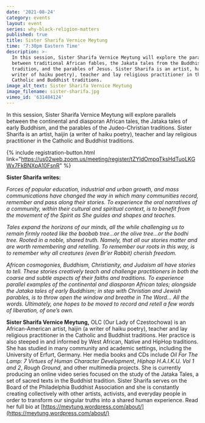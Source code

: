 ```yaml
---
date: '2021-08-24'
category: events
layout: event
series: why-black-religion-matters
published: true
title: Sister Sharifa Vernice Meytung
time: '7:30pm Eastern Time'
description: >-
  In this session, Sister Sharifa Vernice Meytung will explore the parallels
  between traditional African fables, the Jakata tales from the Buddhist
  tradition, and the parables of Jesus. Sister Sharifa is an artist, haijin (a
  writer of haiku poetry), teacher and lay religious practitioner in the
  Catholic and Buddhist traditions.
image_alt_text: Sister Sharifa Vernice Meytung
image_filename: sister-sharifa.jpg
vimeo_id: '631484124'
---
```

In this session, Sister Sharifa Vernice Meytung will explore parallels between the continental and diasporan African tales, the Jataka tales of early Buddhism, and the parables of the Judeo-Christian traditions. Sister Sharifa is an artist, haijin (a writer of haiku poetry), teacher and lay religious practitioner in the Catholic and Buddhist traditions.

{% include registration-button.html link="https://us02web.zoom.us/meeting/register/tZYldOmpqTksHdTuoLKGWx7FkBNXpA10FsnR" %}

**Sister Sharifa writes:**

_Forces of popular education, industrial and urban growth, and mass communications have changed the way in which many communities record, remember and pass along their stories. To experience the oral narratives of a community, within their cultural and spiritual context, is to benefit from the movement of the Spirit as She guides and shapes and teaches._

_Tales expand the horizons of our minds, all the while challenging us to remain firmly rooted like the baobab tree...or the olive tree...or the bodhi tree. Rooted in a noble, shared truth. Namely, that all our stories matter and are worth remembering and retelling. To remember our roots in this way, is to remember why all creatures (even Br’er Rabbit) cherish freedom._

_African cosmogonies, Buddhism, Christianity, and Judaism all have stories to tell. These stories creatively teach and challenge practitioners in both the coarse and subtle aspects of their faiths and traditions. To experience parallel examples of the continental and diasporan African tales; alongside the Jataka tales of early Buddhism; in step with Christian and Jewish parables, is to throw open the window and breathe in The Word... All the words. Ultimately, one hopes to be moved to record and retell a few words of liberation, of one’s own._

**Sister Sharifa Vernice Meytung,** OLC (Our Lady of Czestochowa) is an African-American artist, haijin (a writer of haiku poetry), teacher and lay religious practitioner in the Catholic and Buddhist traditions. Her practice is also steeped in and informed by West African, Native and HipHop traditions. She has studied in many community and academic settings, including the University of Erfurt, Germany. Her media books and CDs include _Oil For The Lamp: 7 Virtues of Human Character Development_, _Hiphop H.A.I.K.U. Vol 1 and 2_, _Rough Ground_, and other multimedia projects. She is currently producing an online video series focused on the study of the Jataka Tales, a set of sacred texts in the Buddhist tradition. Sister Sharifa serves on the Board of the Philadelphia Buddhist Association and she is constantly creating collectively with other artists, activists, and everyday people in order to transform our singular truths into a shared human experience. Read her full bio at [https://meytung.wordpress.com/about/](https://meytung.wordpress.com/about/)
